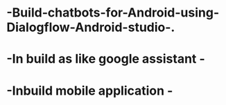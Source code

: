 # -Build-chatbots-for-Android-using-Dialogflow-Android-studio-.

# -In build as like google assistant -

# -Inbuild mobile application -
